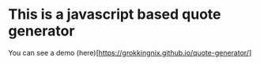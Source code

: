 # This is a javascript based quote generator

You can see a demo (here)[https://grokkingnix.github.io/quote-generator/]
